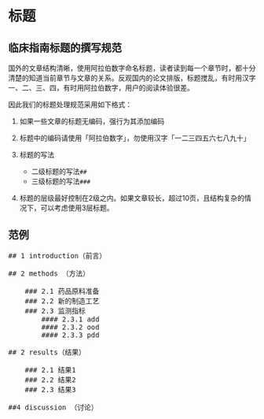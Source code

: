 # 标题


## 临床指南标题的撰写规范

国外的文章结构清晰，使用阿拉伯数字命名标题，读者读到每一个章节时，都十分清楚的知道当前章节与文章的关系。反观国内的论文排版，标题搅乱，有时用汉字一、二、三、四，有时用阿拉伯数字，用户的阅读体验很差。

因此我们的标题处理规范采用如下格式：

1. 如果一些文章的标题无编码，强行为其添加编码

2. 标题中的编码请使用「阿拉伯数字」，勿使用汉字「一二三四五六七八九十」

3. 标题的写法
	* 二级标题的写法<code>##</code>
	* 三级标题的写法<code>###</code>	

4. 标题的层级最好控制在2级之内。如果文章较长，超过10页，且结构复杂的情况下，可以考虑使用3层标题。
	


## 范例

<pre>
## 1 introduction（前言）

## 2 methods （方法）

	### 2.1 药品原料准备
	### 2.2 新的制造工艺
	### 2.3 监测指标
		#### 2.3.1 add
		#### 2.3.2 ood
		#### 2.3.3 pdd

## 2 results（结果）

	### 2.1 结果1
	### 2.2 结果2
	### 2.3 结果3

##4 discussion （讨论）
</pre>

